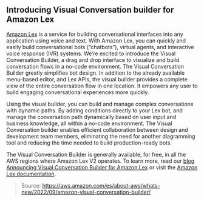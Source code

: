 ## Introducing Visual Conversation builder for Amazon Lex

[Amazon Lex](https://aws.amazon.com/lex/) is a service for building conversational interfaces into any application using voice and text. With Amazon Lex, you can quickly and easily build conversational bots (“chatbots”), virtual agents, and interactive voice response (IVR) systems. We’re excited to introduce the Visual Conversation Builder, a drag and drop interface to visualize and build conversation flows in a no-code environment. The Visual Conversation Builder greatly simplifies bot design. In addition to the already available menu-based editor, and Lex APIs, the visual builder provides a complete view of the entire conversation flow in one location. It empowers any user to build engaging conversational experiences more quickly.

Using the visual builder, you can build and manage complex conversations with dynamic paths. By adding conditions directly to your Lex bot, and manage the conversation path dynamically based on user input and business knowledge, all within a no-code environment. The Visual Conversation builder enables efficient collaboration between design and development team members, eliminating the need for another diagramming tool and reducing the time needed to build production-ready bots.

The Visual Conversation Builder is generally available, for free, in all the AWS regions where Amazon Lex V2 operates. To learn more, read our [blog Announcing Visual Conversation Builder for Amazon Lex](https://aws.amazon.com/blogs/machine-learning/announcing-visual-conversation-builder-for-amazon-lex/) or visit the [Amazon Lex documentation](https://docs.aws.amazon.com/lexv2/latest/dg/visual-conversation-builder.html).

> Source: https://aws.amazon.com/es/about-aws/whats-new/2022/09/amazon-visual-conversation-builder/